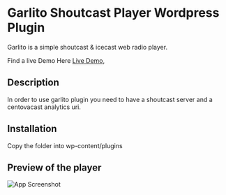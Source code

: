 # Garlito Shoutcast Player Wordpress Plugin

Garlito is a simple shoutcast & icecast web radio player.

Find a live Demo Here [Live Demo](https://boheme-radio.com),

## Description

In order to use garlito plugin you need to have a shoutcast server and a centovacast analytics uri.

## Installation

Copy the folder into wp-content/plugins


## Preview of the player

![App Screenshot](https://boheme-radio.com/wp-content/uploads/2021/09/playerr.png)

  
